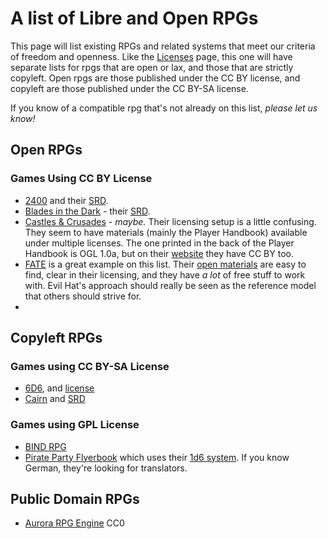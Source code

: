 # A list of Libre and Open RPGs

This page will list existing RPGs and related systems that meet our criteria of freedom and openness. Like the [Licenses](https://github.com/pinxedjacu/librerpg/blob/main/list-of-good-rpg-licenses.md) page, this one will have separate lists for rpgs that are open or lax, and those that are strictly copyleft. Open rpgs are those published under the CC BY license, and copyleft are those published under the CC BY-SA license.

If you know of a compatible rpg that's not already on this list, *please let us know!*

## Open RPGs

### Games Using CC BY License

* [2400](https://jasontocci.itch.io/2400) and their [SRD](https://jasontocci.itch.io/24xx).
* [Blades in the Dark](https://bladesinthedark.com/) - their [SRD](https://bladesinthedark.com/node/33).
* [Castles & Crusades](https://www.trolllord.com/tlgstore/#!/Castles-&-Crusades-Players-Handbook-7th-Printing-Digital-Standard-Cover/p/89198194/category=11639170) - *maybe.* Their licensing setup is a little confusing. They seem to have materials (mainly the Player Handbook) available under multiple licenses. The one printed in the back of the Player Handbook is OGL 1.0a, but on their [website](https://trolllord.com/3rd-party-publishing/) they have CC BY too.
* [FATE](https://evilhat.com/product/fate-core-system/) is a great example on this list. Their [open materials](https://www.faterpg.com/licensing/licensing-fate-cc-by/) are easy to find, clear in their licensing, and they have *a lot* of free stuff to work with. Evil Hat's approach should really be seen as the reference model that others should strive for.
* 


## Copyleft RPGs

### Games using CC BY-SA License

* [6D6](https://6d6rpg.com/reviews/), and [license](https://6d6rpg.com/share-your-pdfs/)
* [Cairn](https://cairnrpg.com/) and [SRD](https://cairnrpg.com/cairn-srd/)

### Games using GPL License

* [BIND RPG](https://gitlab.com/bindrpg/core)
* [Pirate Party Flyerbook](https://www.1w6.org/english/flyerbook-rules) which uses their [1d6 system](https://www.1w6.org/english). If you know German, they're looking for translators.


## Public Domain RPGs

* [Aurora RPG Engine](https://lynxthoughts.com/aurora/) CC0
